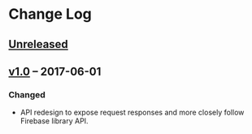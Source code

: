 # Change Log

## [Unreleased]

## [v1.0] – 2017-06-01
### Changed
- API redesign to expose request responses and more closely follow Firebase library API.

[Unreleased]: https://github.com/joshforisha/cycle-firebase/compare/v1.0...HEAD
[v1.0]: https://github.com/joshforisha/cycle-firebase/compare/v0.4...v1.0
